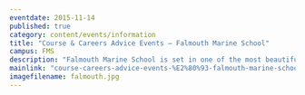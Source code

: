 ```yaml
---
eventdate: 2015-11-14
published: true
category: content/events/information
title: "Course & Careers Advice Events – Falmouth Marine School"
campus: FMS
description: "Falmouth Marine School is set in one of the most beautiful coastal regions in the UK, where you..."
mainlink: "course-careers-advice-events-%E2%80%93-falmouth-marine-school"
imagefilename: falmouth.jpg
---
```

